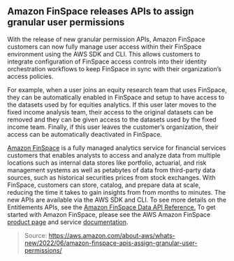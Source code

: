 ## Amazon FinSpace releases APIs to assign granular user permissions

With the release of new granular permission APIs, Amazon FinSpace customers can now fully manage user access within their FinSpace environment using the AWS SDK and CLI. This allows customers to integrate configuration of FinSpace access controls into their identity orchestration workflows to keep FinSpace in sync with their organization’s access policies.

For example, when a user joins an equity research team that uses FinSpace, they can be automatically enabled in FinSpace and setup to have access to the datasets used by for equities analytics. If this user later moves to the fixed income analysis team, their access to the original datasets can be removed and they can be given access to the datasets used by the fixed income team. Finally, if this user leaves the customer’s organization, their access can be automatically deactivated in FinSpace.

[Amazon FinSpace](https://aws.amazon.com/finspace/) is a fully managed analytics service for financial services customers that enables analysts to access and analyze data from multiple locations such as internal data stores like portfolio, actuarial, and risk management systems as well as petabytes of data from third-party data sources, such as historical securities prices from stock exchanges. With FinSpace, customers can store, catalog, and prepare data at scale, reducing the time it takes to gain insights from from months to minutes. The new APIs are available via the AWS SDK and CLI. To see more details on the Entitlements APIs, see the [Amazon FinSpace Data API Reference.](https://docs.aws.amazon.com/finspace/latest/data-api/fs-api-operations-by-topic.html#fs-api-users-permissions) To get started with Amazon FinSpace, please see the AWS Amazon FinSpace [product page](https://aws.amazon.com/finspace/) and service [documentation](https://docs.aws.amazon.com/finspace/).

> Source: https://aws.amazon.com/about-aws/whats-new/2022/06/amazon-finspace-apis-assign-granular-user-permissions/